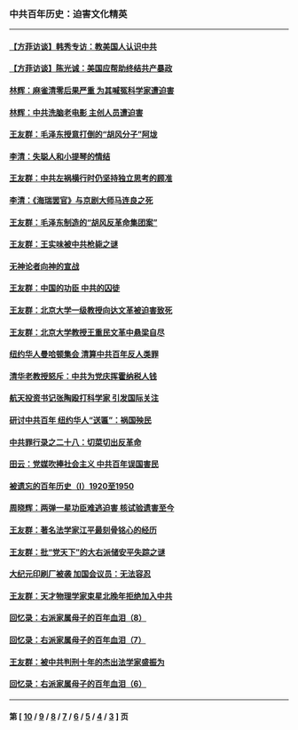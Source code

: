 ### 中共百年历史：迫害文化精英
---
#### [【方菲访谈】韩秀专访：教美国人认识中共](../../pages/nf1176111/n13821310.md?11090430) 
#### [【方菲访谈】陈光诚：美国应帮助终结共产暴政](../../pages/nf1176111/n13759521.md?11090430) 
#### [林辉：麻雀清零后果严重 为其喊冤科学家遭迫害](../../pages/nf1176111/n13746900.md?11090430) 
#### [林辉：中共洗脑老电影 主创人员遭迫害](../../pages/nf1176111/n13699437.md?11090430) 
#### [王友群：毛泽东授意打倒的“胡风分子”阿垅](../../pages/nf1176111/n13592541.md?11090430) 
#### [李清：失聪人和小提琴的情结](../../pages/nf1176111/n13459280.md?11090430) 
#### [王友群：中共左祸横行时仍坚持独立思考的顾准](../../pages/nf1176111/n13444722.md?11090430) 
#### [李清：《海瑞罢官》与京剧大师马连良之死](../../pages/nf1176111/n13412316.md?11090430) 
#### [王友群：毛泽东制造的“胡风反革命集团案”](../../pages/nf1176111/n13324909.md?11090430) 
#### [王友群：王实味被中共枪毙之谜](../../pages/nf1176111/n13307502.md?11090430) 
#### [无神论者向神的宣战](../../pages/nf1176111/n13281535.md?11090430) 
#### [王友群：中国的功臣 中共的囚徒](../../pages/nf1176111/n13291790.md?11090430) 
#### [王友群：北京大学一级教授向达文革被迫害致死](../../pages/nf1176111/n13150966.md?11090430) 
#### [王友群：北京大学教授王重民文革中悬梁自尽](../../pages/nf1176111/n13084645.md?11090430) 
#### [纽约华人曼哈顿集会 清算中共百年反人类罪](../../pages/nf1176111/n13084157.md?11090430) 
#### [清华老教授怒斥：中共为党庆挥霍纳税人钱](../../pages/nf1176111/n13071430.md?11090430) 
#### [航天投资书记张陶殴打科学家 引发国际关注](../../pages/nf1176111/n13069132.md?11090430) 
#### [研讨中共百年 纽约华人“送匾”：祸国殃民](../../pages/nf1176111/n13057367.md?11090430) 
#### [中共罪行录之二十八：切菜切出反革命](../../pages/nf1176111/n13030600.md?11090430) 
#### [田云：党媒吹捧社会主义 中共百年误国害民](../../pages/nf1176111/n13006682.md?11090430) 
#### [被遗忘的百年历史（I）1920至1950](../../pages/nf1176111/n12986411.md?11090430) 
#### [周晓辉：两弹一星功臣难逃迫害 核试验遗害至今](../../pages/nf1176111/n12974997.md?11090430) 
#### [王友群：著名法学家江平最刻骨铭心的经历](../../pages/nf1176111/n12970787.md?11090430) 
#### [王友群：批“党天下”的大右派储安平失踪之谜](../../pages/nf1176111/n12954229.md?11090430) 
#### [大纪元印刷厂被袭 加国会议员：无法容忍](../../pages/nf1176111/n12883028.md?11090430) 
#### [王友群：天才物理学家束星北晚年拒绝加入中共](../../pages/nf1176111/n12792913.md?11090430) 
#### [回忆录：右派家属母子的百年血泪（8）](../../pages/nf1176111/n12706196.md?11090430) 
#### [回忆录：右派家属母子的百年血泪（7）](../../pages/nf1176111/n12706191.md?11090430) 
#### [王友群：被中共判刑十年的杰出法学家盛振为](../../pages/nf1176111/n12706141.md?11090430) 
#### [回忆录：右派家属母子的百年血泪（6）](../../pages/nf1176111/n12698863.md?11090430) 

---
#### 第 [ [10](./10.md?11090430) / [9](./9.md?11090430) / [8](./8.md?11090430) / [7](./7.md?11090430) / [6](./6.md?11090430) / [5](./5.md?11090430) / [4](./4.md?11090430) / [3](./3.md?11090430) ] 页
